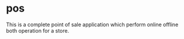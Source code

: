 # pos
This is a complete point of sale application which perform online offline both operation for a store. 
